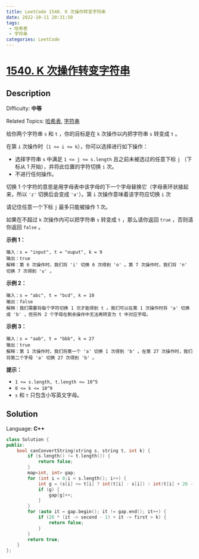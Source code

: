 ```yaml
---
title: LeetCode 1540. K 次操作转变字符串
date: 2022-10-11 20:31:50
tags:
 - 哈希表
 - 字符串
categories: LeetCode
---
```


# [1540\. K 次操作转变字符串](https://leetcode.cn/problems/can-convert-string-in-k-moves/)

## Description

Difficulty: **中等**  

Related Topics: [哈希表](https://leetcode.cn/tag/hash-table/), [字符串](https://leetcode.cn/tag/string/)


给你两个字符串 `s` 和 `t` ，你的目标是在 `k` 次操作以内把字符串 `s` 转变成 `t` 。

在第 `i` 次操作时（`1 <= i <= k`），你可以选择进行如下操作：

*   选择字符串 `s` 中满足 `1 <= j <= s.length` 且之前未被选过的任意下标 `j` （下标从 1 开始），并将此位置的字符切换 `i` 次。
*   不进行任何操作。

切换 1 个字符的意思是用字母表中该字母的下一个字母替换它（字母表环状接起来，所以 `'z'` 切换后会变成 `'a'`）。第 `i` 次操作意味着该字符应切换 `i` 次

请记住任意一个下标 `j` 最多只能被操作 1 次。

如果在不超过 `k` 次操作内可以把字符串 `s` 转变成 `t` ，那么请你返回 `true` ，否则请你返回 `false` 。

**示例 1：**

```
输入：s = "input", t = "ouput", k = 9
输出：true
解释：第 6 次操作时，我们将 'i' 切换 6 次得到 'o' 。第 7 次操作时，我们将 'n' 切换 7 次得到 'u' 。
```

**示例 2：**

```
输入：s = "abc", t = "bcd", k = 10
输出：false
解释：我们需要将每个字符切换 1 次才能得到 t 。我们可以在第 1 次操作时将 'a' 切换成 'b' ，但另外 2 个字母在剩余操作中无法再转变为 t 中对应字母。
```

**示例 3：**

```
输入：s = "aab", t = "bbb", k = 27
输出：true
解释：第 1 次操作时，我们将第一个 'a' 切换 1 次得到 'b' 。在第 27 次操作时，我们将第二个字母 'a' 切换 27 次得到 'b' 。
```

**提示：**

*   `1 <= s.length, t.length <= 10^5`
*   `0 <= k <= 10^9`
*   `s` 和 `t` 只包含小写英文字母。


## Solution

Language: **C++**

```c++
class Solution {
public:
    bool canConvertString(string s, string t, int k) {
        if (s.length() != t.length()) {
            return false;
        }
        map<int, int> gap;
        for (int i = 0;i < s.length(); i++) {
            int g = (s[i] <= t[i] ? int(t[i] - s[i]) : int(t[i] + 26 - s[i]));
            if (g) {
                gap[g]++;
            }
        }
        for (auto it = gap.begin(); it != gap.end(); it++) {
            if (26 * (it -> second - 1) + it -> first > k) {
                return false;
            }
        }
        return true;
    }
};
```